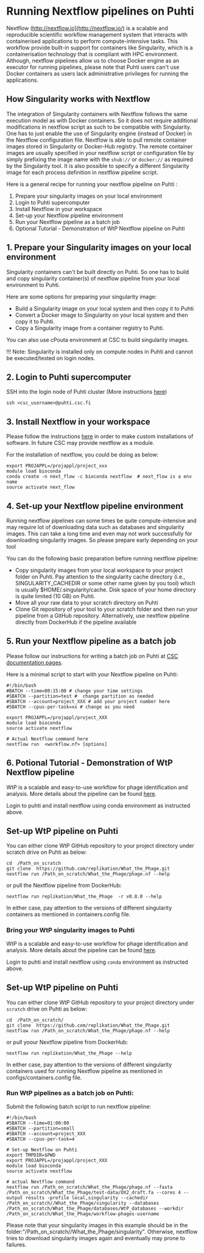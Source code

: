 
# Running Nextflow pipelines on Puhti
Nextflow (http://nextflow.io](http://nextflow.io/) is a scalable and reproducible scientific workflow management system that interacts with containerised applications to perform compute-intensive tasks. This workflow provide built-in support for containers like Singularity, which is a containerisation technology that is compliant with HPC environment. Although, nextflow pipelines allow us to choose Docker engine as an executor for running pipelines, please note that Puhti users can't use Docker containers as users lack administrative privileges for running the applications. 

## How Singularity works with Nextflow
The integration of Singularity containers with Nextflow follows the same execution model as with Docker containers. So it does not require additional modifications in nextflow script as such to be compatible with Singularity. One has to just enable the use of Singularity engine (instead of Docker) in the Nextflow configuration file. Nextflow is able to pull remote container images stored in Singularity or Docker-Hub registry. The remote container images are usually specified in your nextflow script or configuration file by simply prefixing the image name with the `shub://` or `docker://` as required by the Singularity tool. It is also possible to specify a different Singularity image for each process definition in nextflow pipeline script. 

Here is a general recipe for running your nextflow pipeline on Puhti :

1. Prepare your singularity images on your local environment
2. Login to Puhti supercomputer
3. Install Nextflow in your workspace
4. Set-up your Nextflow pipeline environment
5. Run your Nextflow pipeline as a batch job
6. Optional Tutorial - Demonstration of WtP Nextflow pipeline on Puhti

## 1. Prepare your Singularity images on your local environment

Singularity containers can't be built directly on Puhti. So one has to build and copy singularity container(s) of nextflow pipeline from your local environment to Puhti. 

Here are some options for preparing your singularity image:

- Build a Singularity image on your local system  and then copy it to Puhti
- Convert a Docker image to Singularity on your local system  and then copy it to Puhti.
- Copy a Singularity image from a container registry to Puhti.

You can also use cPouta environment at CSC to build singularity images.

!!!  Note: Singularity is installed only on compute nodes in Puhti  and cannot be executed/tested on login nodes.

## 2. Login to Puhti supercomputer

SSH into the login node of Puhti cluster (More instructions [here](../../computing/overview.md))

```
ssh <csc_username>@puhti.csc.fi
```

## 3. Install Nextflow in your workspace

Please follow the instructions [here](../../apps/bioconda#2-installing-software-for-your-own-use-with-bioconda.md) in order to make custom installations of software. In future CSC may provide nextflow as a module.

For the installation of nextflow, you could be doing as below: 

```
export PROJAPPL=/projappl/project_xxx
module load bioconda
conda create -n next_flow -c bioconda nextflow  # next_flow is a env name
source activate next_flow  
```

## 4. Set-up your Nextflow pipeline environment

Running nextflow pipelines can some times be quite compute-intensive and may require lot of downloading data such as databases and singularity images. This can take a long time and even may not work successfully for downloading singularity images. So please prepare early depending on your tool

You can do the following basic preparation before running nextflow pipeline:

- Copy singularity images from your local workspace to your project folder on Puhti. Pay attention to the singularity cache directory (i.e., SINGULARITY_CACHEDIR or some other name given by you tool) which is usually $HOME/.singularity/cache.  Disk space of your home directory is quite limited (10 GB) on Puhti.
- Move all your raw data to your scratch directory on Puhti
- Clone Git repository of your tool to your scratch folder and then run your pipeline from a GitHub repository. Alternatively, use nextflow pipeline directly from DockerHub if the pipeline available

## 5. Run your Nextflow pipeline as a batch job

Please follow our instructions for writing a batch job on Puhti at [CSC documentation pages](../../computing/running/example-job-scripts-puhti.md).

Here is a minimal script to start with your Nextflow pipeline on Puhti:

```
#!/bin/bash
#BATCH --time=00:15:00 # change your time settings
#SBATCH --partition=test #  change partition as needed
#SBATCH --account=project_XXX # add your project number here
#SBATCH --cpus-per-task=xx # change as you need

export PROJAPPL=/projappl/project_XXX
module load bioconda
source activate nextflow

# Actual Nextflow command here
nextflow run  <workflow.nf> [options]
```

## 6. Potional Tutorial - Demonstration of WtP Nextflow pipeline

WtP is a scalable and easy-to-use workflow for phage identification and analysis. More details about the pipeline can be found [here](https://github.com/replikation/What_the_Phage).

Login to puhti and  install nextflow using conda environment as instructed above.

## Set-up WtP pipeline on Puhti

You can either clone WtP GitHub  repository to your  project directory under scratch drive on Puhti as below:

```
cd  /Path_on_scratch
git clone  https://github.com/replikation/What_the_Phage.git
nextflow run /Path_on_scratch/What_the_Phage/phage.nf --help
```

or pull the Nextflow pipeline from DockerHub:

```
nextflow run replikation/What_the_Phage  -r v0.8.0 --help
```

In either case, pay attention to the versions of different singularity containers as mentioned in containers.config file. 

### Bring your WtP singularity images to Puhti

WtP is a scalable and easy-to-use workflow for phage identification and analysis. More details about the pipeline can be found [here](https://github.com/replikation/What_the_Phage).

Login to puhti and install nextflow using `conda` environment as instructed above.

## Set-up WtP pipeline on Puhti

You can either clone WtP GitHub repository to your project directory under `scratch` drive on Puhti as below:

```
cd  /Path_on_scratch/
git clone  https://github.com/replikation/What_the_Phage.git
nextflow run /Path_on_scratch/What_the_Phage/phage.nf --help
```

or pull yoour Nextflow pipeline from DockerHub:

```
nextflow run replikation/What_the_Phage --help
```

In either case, pay attention to the versions of different singularity containers used for running Nextflow pipeline as mentioned in configs/containers.config file. 

### Run WtP pipelines as a batch job on Puhti:

Submit the following batch script to run nextflow pipeline:

```
#!/bin/bash
#SBATCH --time=01:00:00
#SBATCH --partition=small
#SBATCH --account=project_XXX
#SBATCH --cpus-per-task=4

# Set-up Nextflow on Puhti
export TMPDIR=$PWD
export PROJAPPL=/projappl/project_XXX
module load bioconda
source activate nextflow

# actual Nextflow command 
nextflow run /Path_on_scratch/What_the_Phage/phage.nf --fasta /Path_on_scratch/What_the_Phage/test-data/OX2_draft.fa --cores 4 --output results -profile local,singularity --cachedir /Path_on_scratch//What_the_Phage/singularity --databases /Path_on_scratch/What_the_Phage/databases/WtP_databases --workdir
/Path_on_scratch/What_the_Phage/workflow-phages-username 
```

Please note that your singularity images in this example should be in the folder:"/Path_on_scratch//What_the_Phage/singularity". Otherwise, nextflow tries to download singularity images again and eventually may prone to failures.
